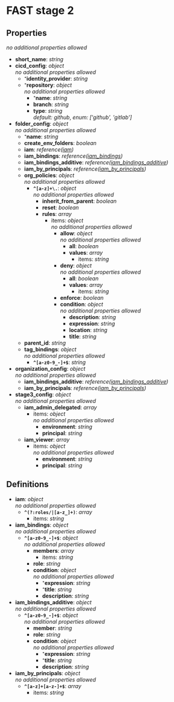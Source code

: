 # FAST stage 2

<!-- markdownlint-disable MD036 -->

## Properties

*no additional properties allowed*

- **short_name**: *string*
- **cicd_config**: *object*
  <br>*no additional properties allowed*
  - ⁺**identity_provider**: *string*
  - ⁺**repository**: *object*
    <br>*no additional properties allowed*
    - ⁺**name**: *string*
    - **branch**: *string*
    - **type**: *string*
<br>*default: github*, *enum: ['github', 'gitlab']*
- **folder_config**: *object*
  <br>*no additional properties allowed*
  - ⁺**name**: *string*
  - **create_env_folders**: *boolean*
  - **iam**: *reference([iam](#refs-iam))*
  - **iam_bindings**: *reference([iam_bindings](#refs-iam_bindings))*
  - **iam_bindings_additive**: *reference([iam_bindings_additive](#refs-iam_bindings_additive))*
  - **iam_by_principals**: *reference([iam_by_principals](#refs-iam_by_principals))*
  - **org_policies**: *object*
    <br>*no additional properties allowed*
    - **`^[a-z]+\.`**: *object*
      <br>*no additional properties allowed*
      - **inherit_from_parent**: *boolean*
      - **reset**: *boolean*
      - **rules**: *array*
        - items: *object*
          <br>*no additional properties allowed*
          - **allow**: *object*
            <br>*no additional properties allowed*
            - **all**: *boolean*
            - **values**: *array*
              - items: *string*
          - **deny**: *object*
            <br>*no additional properties allowed*
            - **all**: *boolean*
            - **values**: *array*
              - items: *string*
          - **enforce**: *boolean*
          - **condition**: *object*
            <br>*no additional properties allowed*
            - **description**: *string*
            - **expression**: *string*
            - **location**: *string*
            - **title**: *string*
  - **parent_id**: *string*
  - **tag_bindings**: *object*
    <br>*no additional properties allowed*
    - **`^[a-z0-9_-]+$`**: *string*
- **organization_config**: *object*
  <br>*no additional properties allowed*
  - **iam_bindings_additive**: *reference([iam_bindings_additive](#refs-iam_bindings_additive))*
  - **iam_by_principals**: *reference([iam_by_principals](#refs-iam_by_principals))*
- **stage3_config**: *object*
  <br>*no additional properties allowed*
  - **iam_admin_delegated**: *array*
    - items: *object*
      <br>*no additional properties allowed*
      - **environment**: *string*
      - **principal**: *string*
  - **iam_viewer**: *array*
    - items: *object*
      <br>*no additional properties allowed*
      - **environment**: *string*
      - **principal**: *string*

## Definitions

- **iam**<a name="refs-iam"></a>: *object*
  <br>*no additional properties allowed*
  - **`^(?:roles/|[a-z_]+)`**: *array*
    - items: *string*
- **iam_bindings**<a name="refs-iam_bindings"></a>: *object*
  <br>*no additional properties allowed*
  - **`^[a-z0-9_-]+$`**: *object*
    <br>*no additional properties allowed*
    - **members**: *array*
      - items: *string*
    - **role**: *string*
    - **condition**: *object*
      <br>*no additional properties allowed*
      - ⁺**expression**: *string*
      - ⁺**title**: *string*
      - **description**: *string*
- **iam_bindings_additive**<a name="refs-iam_bindings_additive"></a>: *object*
  <br>*no additional properties allowed*
  - **`^[a-z0-9_-]+$`**: *object*
    <br>*no additional properties allowed*
    - **member**: *string*
    - **role**: *string*
    - **condition**: *object*
      <br>*no additional properties allowed*
      - ⁺**expression**: *string*
      - ⁺**title**: *string*
      - **description**: *string*
- **iam_by_principals**<a name="refs-iam_by_principals"></a>: *object*
  <br>*no additional properties allowed*
  - **`^[a-z]+[a-z-]+$`**: *array*
    - items: *string*